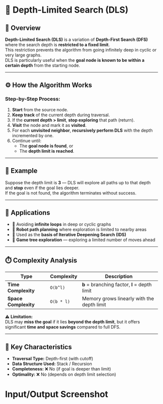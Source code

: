 # 🌌 Depth-Limited Search (DLS)

## 🧠 Overview
**Depth-Limited Search (DLS)** is a variation of **Depth-First Search (DFS)** where the search depth is **restricted to a fixed limit**.  
This restriction prevents the algorithm from going infinitely deep in cyclic or very large graphs.  
DLS is particularly useful when the **goal node is known to be within a certain depth** from the starting node.

---

## ⚙️ How the Algorithm Works
### Step-by-Step Process:
1. **Start** from the source node.  
2. **Keep track** of the current depth during traversal.  
3. If the **current depth > limit**, **stop exploring** that path (return).  
4. **Visit** the node and mark it as **visited**.  
5. For each **unvisited neighbor**, **recursively perform DLS** with the depth incremented by one.  
6. Continue until:
   - The **goal node is found**, or  
   - The **depth limit is reached**.

---

## 🧩 Example
Suppose the depth limit is **3** — DLS will explore all paths up to that depth and **stop** even if the goal lies deeper.  
If the goal is not found, the algorithm terminates without success.

---

## 🚀 Applications
- 🔹 Avoiding **infinite loops** in deep or cyclic graphs  
- 🔹 **Robot path planning** where exploration is limited to nearby areas  
- 🔹 Used as the **basis of Iterative Deepening Search (IDS)**  
- 🔹 **Game tree exploration** — exploring a limited number of moves ahead  

---

## ⏱️ Complexity Analysis
| Type | Complexity | Description |
|------|-------------|-------------|
| **Time Complexity** | `O(b^l)` | **b** = branching factor, **l** = depth limit |
| **Space Complexity** | `O(b * l)` | Memory grows linearly with the depth limit |

⚠️ **Limitation:**  
DLS may **miss the goal** if it lies **beyond the depth limit**, but it offers significant **time and space savings** compared to full DFS.

---

## 🧮 Key Characteristics
- **Traversal Type:** Depth-first (with cutoff)  
- **Data Structure Used:** Stack / Recursion  
- **Completeness:** ❌ No (if goal is deeper than limit)  
- **Optimality:** ❌ No (depends on depth limit selection)  


# Input/Output Screenshot

